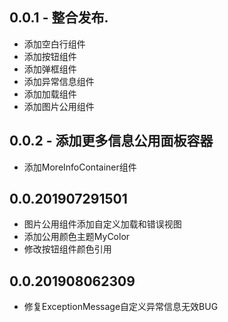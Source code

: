 ## 0.0.1 - 整合发布.

* 添加空白行组件
* 添加按钮组件
* 添加弹框组件
* 添加异常信息组件
* 添加加载组件
* 添加图片公用组件

## 0.0.2 - 添加更多信息公用面板容器
* 添加MoreInfoContainer组件


## 0.0.201907291501
* 图片公用组件添加自定义加载和错误视图
* 添加公用颜色主题MyColor
* 修改按钮组件颜色引用

## 0.0.201908062309
* 修复ExceptionMessage自定义异常信息无效BUG
